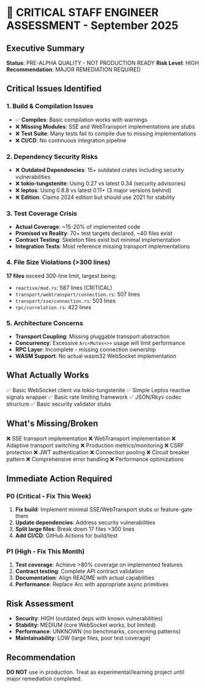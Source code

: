 # 🚨 CRITICAL STAFF ENGINEER ASSESSMENT - September 2025

## Executive Summary

**Status**: PRE-ALPHA QUALITY - NOT PRODUCTION READY
**Risk Level**: HIGH
**Recommendation**: MAJOR REMEDIATION REQUIRED

## Critical Issues Identified

### 1. Build & Compilation Issues

- ✅ **Compiles**: Basic compilation works with warnings
- ❌ **Missing Modules**: SSE and WebTransport implementations are stubs
- ❌ **Test Suite**: Many tests fail to compile due to missing implementations
- ❌ **CI/CD**: No continuous integration pipeline

### 2. Dependency Security Risks

- ❌ **Outdated Dependencies**: 15+ outdated crates including security vulnerabilities
- ❌ **tokio-tungstenite**: Using 0.27 vs latest 0.34 (security advisories)
- ❌ **leptos**: Using 0.8.8 vs latest 0.11+ (3 major versions behind)
- ❌ **Edition**: Claims 2024 edition but should use 2021 for stability

### 3. Test Coverage Crisis

- **Actual Coverage**: ~15-20% of implemented code
- **Promised vs Reality**: 70+ test targets declared, ~40 files exist
- **Contract Testing**: Skeleton files exist but minimal implementation
- **Integration Tests**: Most reference missing transport implementations

### 4. File Size Violations (>300 lines)

**17 files** exceed 300-line limit, largest being:

- `reactive/mod.rs`: 587 lines (CRITICAL)
- `transport/webtransport/connection.rs`: 507 lines
- `transport/sse/connection.rs`: 503 lines
- `rpc/correlation.rs`: 422 lines

### 5. Architecture Concerns

- **Transport Coupling**: Missing pluggable transport abstraction
- **Concurrency**: Excessive `Arc<Mutex<>>` usage will limit performance
- **RPC Layer**: Incomplete - missing connection ownership
- **WASM Support**: No actual wasm32 WebSocket implementation

## What Actually Works

✅ Basic WebSocket client via tokio-tungstenite
✅ Simple Leptos reactive signals wrapper
✅ Basic rate limiting framework
✅ JSON/Rkyv codec structure
✅ Basic security validator stubs

## What's Missing/Broken

❌ SSE transport implementation
❌ WebTransport implementation
❌ Adaptive transport switching
❌ Production metrics/monitoring
❌ CSRF protection
❌ JWT authentication
❌ Connection pooling
❌ Circuit breaker pattern
❌ Comprehensive error handling
❌ Performance optimizations

## Immediate Action Required

### P0 (Critical - Fix This Week)

1. **Fix build**: Implement minimal SSE/WebTransport stubs or feature-gate them
2. **Update dependencies**: Address security vulnerabilities
3. **Split large files**: Break down 17 files >300 lines
4. **Add CI/CD**: GitHub Actions for build/test

### P1 (High - Fix This Month)

1. **Test coverage**: Achieve >80% coverage on implemented features
2. **Contract testing**: Complete API contract validation
3. **Documentation**: Align README with actual capabilities
4. **Performance**: Replace Arc<Mutex> with appropriate async primitives

## Risk Assessment

- **Security**: HIGH (outdated deps with known vulnerabilities)
- **Stability**: MEDIUM (core WebSocket works, but limited)
- **Performance**: UNKNOWN (no benchmarks, concerning patterns)
- **Maintainability**: LOW (large files, poor test coverage)

## Recommendation

**DO NOT** use in production. Treat as experimental/learning project until major remediation completed.
